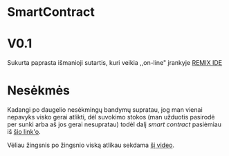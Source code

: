 # SmartContract

# V0.1

Sukurta paprasta išmanioji sutartis, kuri veikia ,,on-line" įrankyje [REMIX IDE](https://remix.ethereum.org/#optimize=false&runs=200&evmVersion=null&version=soljson-v0.4.24+commit.e67f0147.js)

# Nesėkmės

Kadangi po daugelio nesėkmingų bandymų supratau, jog man vienai nepavyks visko gerai atlikti, dėl suvokimo stokos (man užduotis pasirodė per sunki arba aš jos gerai nesupratau) todėl dalį *smart contract* pasiėmiau iš [šio link'o](https://github.com/dappuniversity/defi_tutorial/releases/tag/starter-code).

Vėliau žingsnis po žingsnio viską atlikau sekdama [šį video](https://www.youtube.com/watch?v=CgXQC4dbGUE).
